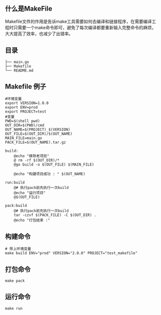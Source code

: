 ## 什么是MakeFile
Makefile文件的作用是告诉make工具需要如何去编译和链接程序，在需要编译工程时只需要一个make命令即可，避免了每次编译都要重新输入完整命令的麻烦，大大提高了效率，也减少了出错率。
## 目录
```base
├── main.go
├── Makefile
└── README.md
```
## Makefile 例子
```base
#环境变量
export VERSION=1.0.0
export ENV=prod
export PROJECT=test
#变量
PWD=$(shell pwd)
OUT_DIR=$(PWD)/cmd
OUT_NAME=$(PROJECT)_$(VERSION)
OUT_FILE=$(OUT_DIR)/$(OUT_NAME)
MAIN_FILE=main.go
PACK_FILE=$(OUT_NAME).tar.gz

build:
	@echo "移除老项目"
	@ rm -rf $(OUT_DIR)/*
	@go build -o $(OUT_FILE) $(MAIN_FILE)

	@echo "构建项目成功 : " $(OUT_NAME)

run:build
	@# 执行pack前先执行一次build
	@echo "运行项目"
	@$(OUT_FILE)

pack:build
	@# 执行pack前先执行一次build
	tar -czvf $(PACK_FILE) -C $(OUT_DIR) .
	@echo "打包结束 :"
```
## 构建命令
```base
# 带上环境变量
make build ENV="prod" VERSION="2.0.0" PROJECT="test_makefile"
```

## 打包命令
```base
make pack
```
## 运行命令
```base
make run
```